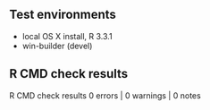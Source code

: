 ## Test environments

* local OS X install, R 3.3.1
* win-builder (devel)

## R CMD check results

R CMD check results
0 errors | 0 warnings | 0 notes
